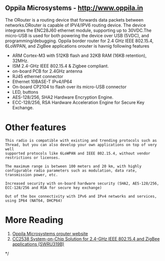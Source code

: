Oppila Microsystems - http://www.oppila.in
------------------------------------------------------------
The ORouter is a routing device that forwards data packets 
between networks.ORouter is capable of IPV4/IPV6 routing device.
The device integrates the ENC28J60 ethernet module,
supporting up to 30VDC.The micro-USB is used for both 
powering the device over USB (5VDC), and programming/debugging.
Oppila border router for 2.4 GHz IEEE 802.15.4, 6LoWPAN, and 
ZigBee applications orouter is havnig following features

 * ARM Cortex-M3 with 512KB flash and 32KB RAM (16KB retention), 32MHz.
 * ISM 2.4-GHz IEEE 802.15.4 & Zigbee compliant.
 * on-board PCB for 2.4GHz antenna
 * RJ45 ethernet connector
 * Ethernet 10BASE-T IPv4/IP64
 * On-board CP2104 to flash over its micro-USB connector
 * LED, buttons 
 * AES-128/256, SHA2 Hardware Encryption Engine.
 * ECC-128/256, RSA Hardware Acceleration Engine for Secure Key Exchange.

Other features
==============

	This radio is compatible with existing and trending protocols such as Thread, but you can also develop your own applications on top of very well 
	supported protocols like 6LoWPAN and IEEE 802.15.4, without vendor restrictions or licenses.
	
	The maximum range is between 100 meters and 20 km, with highly configurable radio parameters such as modulation, data rate, transmission power, etc.

	Increased security with on-board hardware security (SHA2, AES-128/256, ECC-128/256 and RSA for secure key exchange)

	Out of the box connectivity with IPv6 and IPv4 networks and services, using IP64 (NAT64, DHCP64)


More Reading
============
1. [Oppila Microsystems orouter website](http://www.oppila.in)
2. [CC2538 System-on-Chip Solution for 2.4-GHz IEEE 802.15.4 and ZigBee applications (SWRU319B)][cc2538]

[cc2538]: http://www.ti.com/product/cc2538     "CC2538"
*/


